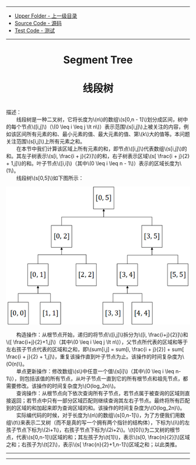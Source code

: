 <script type="text/javascript" async src="//cdn.bootcss.com/mathjax/2.7.0/MathJax.js?config=TeX-AMS-MML_HTMLorMML"></script>
<script type="text/javascript" async src="https://cdnjs.cloudflare.com/ajax/libs/mathjax/2.7.1/MathJax.js?config=TeX-MML-AM_CHTML"></script>

--------
* [Upper Folder - 上一级目录](../)
* [Source Code - 源码](https://github.com/zhaochenyou/Way-to-Algorithm/blob/master/src/DataStructure/SegmentTree.hpp)
* [Test Code - 测试](https://github.com/zhaochenyou/Way-to-Algorithm/blob/master/src/DataStructure/SegmentTree.cpp)

--------

<div>
<h1 align="center">Segment Tree</h1>
<h1 align="center">线段树</h1>
<br>
描述： <br>
&emsp;&emsp;线段树是一种二叉树，它将长度为\(n\)的数组\(s[0,n - 1]\)划分成区间，树中的每个节点\([i,j]\)（\(0 \leq i \leq j \lt n\)）表示范围\(s[i,j]\)上被关注的内容，例如该区间所有元素的和、最小元素的值、最大元素的值、第\(k\)大的值等。本问题关注范围\(s[i,j]\)上所有元素之和。 <br>
&emsp;&emsp;在本节中我们计算该区域上所有元素的和，即节点\([i,j]\)代表数组\(s[i,j]\)的和。其左子树表示\(s[i, \frac{i + j}{2}]\)的和，右子树表示区域\(s[ \frac{i + j}{2} + 1,j]\)的和。叶子节点\([i,i]\)（其中\(0 \leq i \leq n - 1\)）表示的区域长度为\(1\)。 <br>
&emsp;&emsp;线段树\(s[0,5]\)如下图所示： <br>
<p align="center"><img src="../res/SegmentTree1.png" /></p>
&emsp;&emsp;构造操作：从根节点开始，递归的将节点\([i,j]\)拆分为\([i, \frac{i+j}{2}]\)和\([ \frac{i+j}{2}+1,j]\)（其中\(0 \leq i \leq j \lt n\)），父节点所代表的区域和等于左右孩子节点代表的区域和之和，即\(sum[i,j] = sum[i, \frac{i + j}{2}] + sum[ \frac{i + j}{2} + 1,j]\)，重复该操作直到叶子节点为止。该操作的时间复杂度为\(O(n)\)。 <br>
&emsp;&emsp;单点更新操作：修改数组\(s\)中任意一个值\(s[i]\)（其中\(0 \leq i \leq n-1\)），则包括该值的所有节点，从叶子节点一直到它的所有根节点和祖先节点，都需要修改。该操作的时间复杂度为\(O(log_2⁡n)\)。 <br>
&emsp;&emsp;查询操作：从根节点向下依次查询所有子节点，若节点属于被查询的区域则直接返回；若节点中只有一部分区域匹配则继续查询其左右子节点。最终将所有匹配到的区域的和加起来即为查询区域的和。该操作的时间复杂度为\(O(log_2⁡n)\)。 <br>
&emsp;&emsp;实际编代码的时候，对于长度为\(n\)的数组\(s[0,n-1]\)，为了方便我们用数组\(t\)来表示二叉树（而不是真的写一个拥有两个指针的结构体），下标为\(i\)的左孩子节点下标为\(2i+1\)，右孩子节点下标为\(2i+2\)。\(t[0]\)为二叉树的根节点，代表\(s[0,n-1]\)区域的和；其左孩子为\(t[1]\)，表示\(s[0, \frac{n}{2}]\)区域之和；右孩子为\(t[2]\)，表示\(s[ \frac{n}{2}+1,n-1]\)区域之和；以此类推。 <br>
</div>

--------
--------

